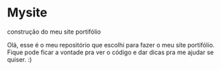 # Mysite
 construção do meu site portifólio

 Olá, esse é o meu repositório que escolhi para fazer o meu site portifólio.
 Fique pode ficar a vontade pra ver o código e dar dicas pra me ajudar se quiser. :)